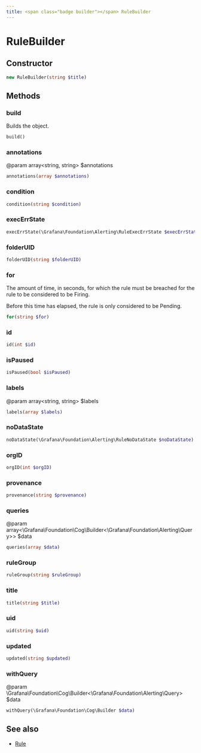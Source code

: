 ```yaml
---
title: <span class="badge builder"></span> RuleBuilder
---
```

# <span class="badge builder"></span> RuleBuilder

## Constructor

```php
new RuleBuilder(string $title)
```
## Methods

### <span class="badge object-method"></span> build

Builds the object.

```php
build()
```

### <span class="badge object-method"></span> annotations

@param array<string, string> $annotations

```php
annotations(array $annotations)
```

### <span class="badge object-method"></span> condition

```php
condition(string $condition)
```

### <span class="badge object-method"></span> execErrState

```php
execErrState(\Grafana\Foundation\Alerting\RuleExecErrState $execErrState)
```

### <span class="badge object-method"></span> folderUID

```php
folderUID(string $folderUID)
```

### <span class="badge object-method"></span> for

The amount of time, in seconds, for which the rule must be breached for the rule to be considered to be Firing.

Before this time has elapsed, the rule is only considered to be Pending.

```php
for(string $for)
```

### <span class="badge object-method"></span> id

```php
id(int $id)
```

### <span class="badge object-method"></span> isPaused

```php
isPaused(bool $isPaused)
```

### <span class="badge object-method"></span> labels

@param array<string, string> $labels

```php
labels(array $labels)
```

### <span class="badge object-method"></span> noDataState

```php
noDataState(\Grafana\Foundation\Alerting\RuleNoDataState $noDataState)
```

### <span class="badge object-method"></span> orgID

```php
orgID(int $orgID)
```

### <span class="badge object-method"></span> provenance

```php
provenance(string $provenance)
```

### <span class="badge object-method"></span> queries

@param array<\Grafana\Foundation\Cog\Builder<\Grafana\Foundation\Alerting\Query>> $data

```php
queries(array $data)
```

### <span class="badge object-method"></span> ruleGroup

```php
ruleGroup(string $ruleGroup)
```

### <span class="badge object-method"></span> title

```php
title(string $title)
```

### <span class="badge object-method"></span> uid

```php
uid(string $uid)
```

### <span class="badge object-method"></span> updated

```php
updated(string $updated)
```

### <span class="badge object-method"></span> withQuery

@param \Grafana\Foundation\Cog\Builder<\Grafana\Foundation\Alerting\Query> $data

```php
withQuery(\Grafana\Foundation\Cog\Builder $data)
```

## See also

 * <span class="badge object-type-class"></span> [Rule](./object-Rule.md)
